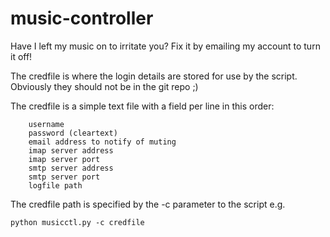 music-controller
================

Have I left my music on to irritate you? Fix it by emailing my account to turn it off!


The credfile is where the login details are stored for use by the script. Obviously they should not be in the 
git repo ;)

The credfile is a simple text file with a field per line in this order:
```
    username
    password (cleartext)
    email address to notify of muting
    imap server address
    imap server port
    smtp server address
    smtp server port
    logfile path
```

The credfile path is specified by the -c parameter to the script e.g.
```
python musicctl.py -c credfile
```
